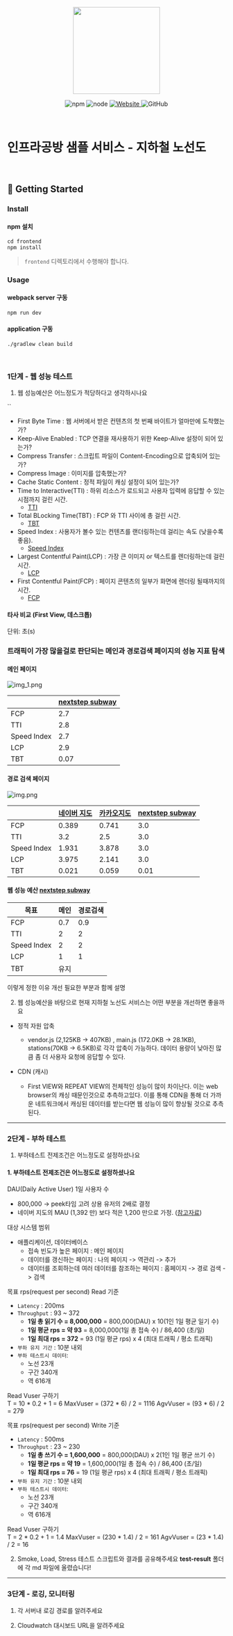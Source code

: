 <p align="center">
    <img width="200px;" src="https://raw.githubusercontent.com/woowacourse/atdd-subway-admin-frontend/master/images/main_logo.png"/>
</p>
<p align="center">
  <img alt="npm" src="https://img.shields.io/badge/npm-%3E%3D%205.5.0-blue">
  <img alt="node" src="https://img.shields.io/badge/node-%3E%3D%209.3.0-blue">
  <a href="https://edu.nextstep.camp/c/R89PYi5H" alt="nextstep atdd">
    <img alt="Website" src="https://img.shields.io/website?url=https%3A%2F%2Fedu.nextstep.camp%2Fc%2FR89PYi5H">
  </a>
  <img alt="GitHub" src="https://img.shields.io/github/license/next-step/atdd-subway-service">
</p>

<br>

# 인프라공방 샘플 서비스 - 지하철 노선도

<br>

## 🚀 Getting Started

### Install
#### npm 설치
```
cd frontend
npm install
```
> `frontend` 디렉토리에서 수행해야 합니다.

### Usage
#### webpack server 구동
```
npm run dev
```
#### application 구동
```
./gradlew clean build
```
<br>


### 1단계 - 웹 성능 테스트
1. 웹 성능예산은 어느정도가 적당하다고 생각하시나요

``
* First Byte Time : 웹 서버에서 받은 컨텐츠의 첫 번째 바이트가 얼마만에 도착했는가?
* Keep-Alive Enabled : TCP 연결을 재사용하기 위한 Keep-Alive 설정이 되어 있는가?
* Compress Transfer : 스크립트 파일이 Content-Encoding으로 압축되어 있는가?
* Compress Image : 이미지를 압축했는가?
* Cache Static Content : 정적 파일이 캐싱 설정이 되어 있는가?
* Time to Interactive(TTI) : 하위 리소스가 로드되고 사용자 입력에 응답할 수 있는 시점까지 걸린 시간.
  * [TTI](https://web.dev/tti/)
* Total BLocking Time(TBT) : FCP 와 TTI 사이에 총 걸린 시간.
  * [TBT](https://web.dev/tbt/)
* Speed Index : 사용자가 볼수 있는 컨텐츠를 랜더링하는데 걸리는 속도 (낮을수록 좋음).
  * [Speed Index](https://web.dev/speed-index/)
* Largest Contentful Paint(LCP) : 가장 큰 이미지 or 텍스트를 렌더링하는데 걸린 시간.
  * [LCP](https://web.dev/lcp/)
* First Contentful Paint(FCP) : 페이지 콘텐츠의 일부가 화면에 렌더링 될때까지의 시간.
  * [FCP](https://web.dev/fcp/)
  
#### 타사 비교 (First View, 데스크톱)
단위: 초(s)

### 트래픽이 가장 많을걸로 판단되는 메인과 경로검색 페이지의 성능 지표 탐색

#### 메인 페이지
![img_1.png](img_1.png)

| | [nextstep subway](http://ljh0326.p-e.kr:8080/) |
|----------------|-------------------------------|
|FCP|2.7|
|TTI|2.8|
|Speed Index|2.7|
|LCP|2.9|
|TBT|0.07|

#### 경로 검색 페이지
![img.png](img.png)

| |[네이버 지도](https://map.naver.com/v5/directions/-/-/-/transit?c=14137575.5199888,4524330.9973991,15,0,0,0,dh)|[카카오지도](https://map.kakao.com/)|[nextstep subway](http://ljh0326.p-e.kr:8080/)|
|----------------|-------------------------------|-----------------------------|-----------------------------|
|FCP|0.389|0.741|3.0|
|TTI|3.2|2.5|3.0|
|Speed Index|1.931|3.878|3.0|
|LCP|3.975|2.141|3.0|
|TBT|0.021|0.059|0.01|

#### 웹 성능 예산 [nextstep subway](http://ljh0326.p-e.kr:8080/)
|목표|메인|경로검색|
|----------------|-------------------------------|-------------------------------|
|FCP|0.7|0.9|
|TTI|2|2|
|Speed Index|2|2|
|LCP|1|1|
|TBT|유지|

이렇게 정한 이유 개선 필요한 부분과 함께 설명

2. 웹 성능예산을 바탕으로 현재 지하철 노선도 서비스는 어떤 부분을 개선하면 좋을까요
- 정적 자원 압축
    - vendor.js (2,125KB -> 407KB) , main.js (172.0KB -> 28.1KB), stations(70KB -> 6.5KB)로 각각 압축이 가능하다. 데이터 용량이 낮아진 많큼 좀 더 사용자 요청에 응답할 수 있다.

- CDN (캐시)
    - First VIEW와 REPEAT VIEW의 전체적인 성능이 많이 차이난다. 이는 web browser의 캐싱 때문인것으로 추측하고있다. 
      이를 통해 CDN을 통해 더 가까운 네트워크에서 캐싱된 데이터를 받는다면 웹 성능이 많이 향상될 것으로 추측된다.




---

### 2단계 - 부하 테스트 
1. 부하테스트 전제조건은 어느정도로 설정하셨나요

#### 1. 부하테스트 전제조건은 어느정도로 설정하셨나요
DAU(Daily Active User) 1일 사용자 수
- 800,000 -> peek타임 고려 상용 유저의 2배로 결정
- 네이버 지도의 MAU (1,392 만) 보다 적은 1,200 만으로 가정. ([참고자료](https://blog.naver.com/rkwkrhspm/222515422896))

대상 시스템 범위
- 애플리케이션, 데이터베이스
  - 접속 빈도가 높은 페이지 : 메인 페이지
  - 데이터를 갱신하는 페이지 : 나의 페이지 -> 역관리 -> 추가
  - 데이터를 조회하는데 여러 데이터를 참조하는 페이지 : 홈페이지 -> 경로 검색 -> 검색

목표 rps(request per second) Read 기준
- `Latency` : 200ms
- `Throughput` : 93 ~ 372
  - **1일 총 읽기 수 = 8,000,000** = 800,000(DAU) x 10(1인 1일 평균 일기 수)
  - **1일 평균 rps = 약 93** = 8,000,000(1일 총 접속 수) / 86,400 (초/일)
  - **1일 최대 rps = 372** = 93 (1일 평균 rps) x 4 (최대 트래픽 / 평소 트래픽)  
- `부하 유지 기간` : 10분 내외
- `부하 테스트시 데이터`:
  - 노선 23개
  - 구간 340개
  - 역 616개

Read Vuser 구하기  
T = 10 * 0.2 + 1 = 6
MaxVuser =  (372 * 6) / 2 = 1116 
AgvVuser = (93 * 6) / 2 = 279

목표 rps(request per second) Write 기준
- `Latency` : 500ms
- `Throughput` : 23 ~ 230
  - **1일 총 쓰기 수 = 1,600,000** = 800,000(DAU) x 2(1인 1일 평균 쓰기 수)
  - **1일 평균 rps = 약 19** = 1,600,000(1일 총 접속 수) / 86,400 (초/일)
  - **1일 최대 rps = 76** = 19 (1일 평균 rps) x 4 (최대 트래픽 / 평소 트래픽)
- `부하 유지 기간` : 10분 내외
- `부하 테스트시 데이터`:
  - 노선 23개
  - 구간 340개
  - 역 616개

Read Vuser 구하기  
T = 2 * 0.2 + 1 = 1.4
MaxVuser =  (230 * 1.4) / 2 = 161
AgvVuser = (23 * 1.4) / 2 = 16

2. Smoke, Load, Stress 테스트 스크립트와 결과를 공유해주세요
**test-result** 폴더에 각 md 파일에 올렸습니다!

---

### 3단계 - 로깅, 모니터링
1. 각 서버내 로깅 경로를 알려주세요

2. Cloudwatch 대시보드 URL을 알려주세요
